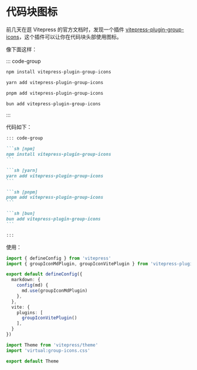 # 代码块图标

前几天在逛 Vitepress 的官方文档时，发现一个插件 [vitepress-plugin-group-icons](https://github.com/yuyinws/vitepress-plugin-group-icons)，这个插件可以让你在代码块头部使用图标。

像下面这样：

::: code-group

```sh [npm]
npm install vitepress-plugin-group-icons
```

```sh [yarn]
yarn add vitepress-plugin-group-icons
```

```sh [pnpm]
pnpm add vitepress-plugin-group-icons
```

```sh [bun]
bun add vitepress-plugin-group-icons
```

:::

代码如下：

`````md
::: code-group

```sh [npm]
npm install vitepress-plugin-group-icons
```

```sh [yarn]
yarn add vitepress-plugin-group-icons
```

```sh [pnpm]
pnpm add vitepress-plugin-group-icons
```

```sh [bun]
bun add vitepress-plugin-group-icons
```

:::
`````

使用：

```ts [.vitepress/config.ts]
import { defineConfig } from 'vitepress'
import { groupIconMdPlugin, groupIconVitePlugin } from 'vitepress-plugin-group-icons'

export default defineConfig({
  markdown: {
    config(md) {
      md.use(groupIconMdPlugin)
    },
  },
  vite: {
    plugins: [
      groupIconVitePlugin()
    ],
  }
})
```

```ts [.vitepress/theme/index.ts]
import Theme from 'vitepress/theme'
import 'virtual:group-icons.css'

export default Theme
```


